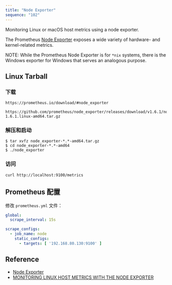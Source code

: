 ```yaml
---
title: "Node Exporter"
sequence: "102"
---
```


Monitoring Linux or macOS host metrics using a node exporter.

The Prometheus [Node Exporter][node-exporter-url] exposes a wide variety of hardware- and kernel-related metrics.

NOTE: While the Prometheus Node Exporter is for `*nix` systems,
there is the Windows exporter for Windows that serves an analogous purpose.

## Linux Tarball

### 下载

```text
https://prometheus.io/download/#node_exporter
```

```text
https://github.com/prometheus/node_exporter/releases/download/v1.6.1/node_exporter-1.6.1.linux-amd64.tar.gz
```

### 解压和启动

```text
$ tar xvfz node_exporter-*.*-amd64.tar.gz
$ cd node_exporter-*.*-amd64
$ ./node_exporter
```

### 访问

```text
curl http://localhost:9100/metrics
```

## Prometheus 配置

修改 `prometheus.yml` 文件：

```yaml
global:
  scrape_interval: 15s

scrape_configs:
  - job_name: node
    static_configs:
      - targets: [ '192.168.80.130:9100' ]
```

## Reference

- [Node Exporter][node-exporter-url]
- [MONITORING LINUX HOST METRICS WITH THE NODE EXPORTER](https://prometheus.io/docs/guides/node-exporter/)


[node-exporter-url]: https://github.com/prometheus/node_exporter
